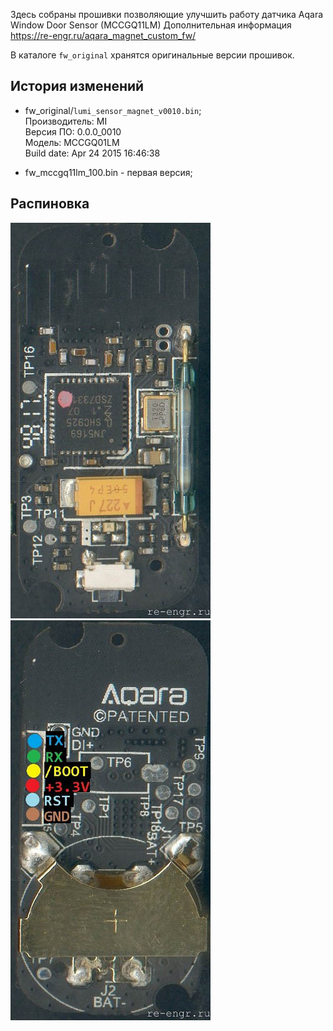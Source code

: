 Здесь собраны прошивки позволяющие улучшить работу датчика Aqara Window Door Sensor (MCCGQ11LM)
Дополнительная информация  https://re-engr.ru/aqara_magnet_custom_fw/

В каталоге `fw_original` хранятся оригинальные версии прошивок.  
## История изменений 
* fw_original/`lumi_sensor_magnet_v0010.bin`;  
 Производитель: MI  
 Версия ПО: 0.0.0_0010  
 Модель: MCCGQ01LM  
 Build date: Apr 24 2015 16:46:38   

* fw_mccgq11lm_100.bin - первая версия;

## Распиновка
![Pins_0](aqara_door11_top.jpg)
![Pins_1](aqara_door11_bot.jpg)
